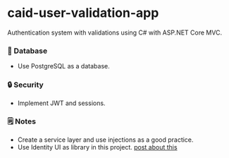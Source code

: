 # caid-user-validation-app

Authentication system with validations using C# with ASP.NET Core MVC.

### :floppy_disk: Database
- Use PostgreSQL as a database.

### :lock: Security
- Implement JWT and sessions.

### 🗒️ Notes
- Create a service layer and use injections as a good practice.
- Use Identity UI as library in this project. [post about this][post]

[post]: https://devblogs.microsoft.com/dotnet/aspnetcore-2-1-identity-ui/

